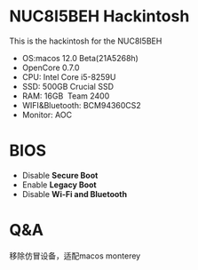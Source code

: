 # NUC8I5BEH Hackintosh

This is the hackintosh for the NUC8I5BEH

- OS:macos 12.0 Beta(21A5268h)
- OpenCore 0.7.0
- CPU: Intel Core i5-8259U
- SSD: 500GB Crucial SSD
- RAM: 16GB  Team 2400
- WIFI&Bluetooth: BCM94360CS2
- Monitor: AOC

# BIOS

- Disable **Secure Boot**
- Enable **Legacy Boot**
- Disable **Wi-Fi and Bluetooth**

# Q&A

移除仿冒设备，适配macos monterey